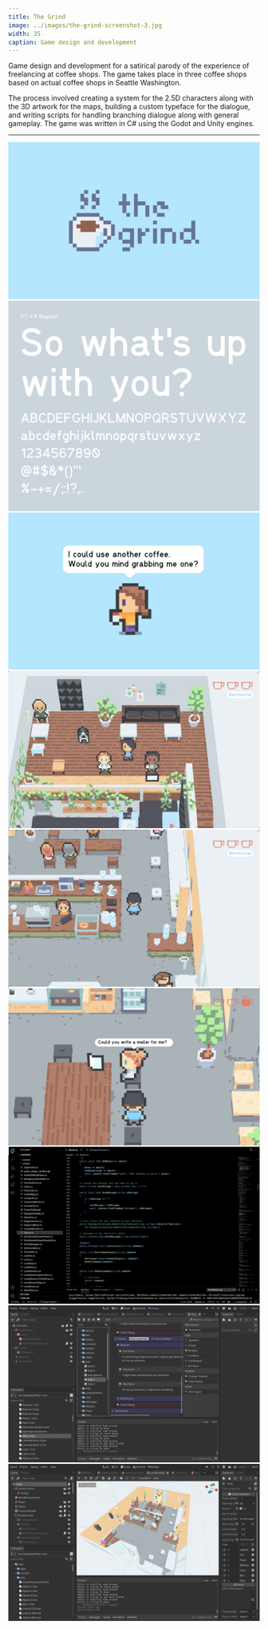 ```yaml
---
title: The Grind
image: ../images/the-grind-screenshot-3.jpg
width: 35
caption: Game design and development
---
```


Game design and development for a satirical parody of the experience of freelancing at coffee shops. The game takes place in three coffee shops based on actual coffee shops in Seattle Washington.

The process involved creating a system for the 2.5D characters along with the 3D artwork for the maps, building a custom typeface for the dialogue, and writing scripts for handling branching dialogue along with general gameplay. The game was written in C# using the Godot and Unity engines.

---

![](../images/the-grind-title.jpg)
![](../images/the-grind-font.jpg)
![](../images/the-grind-dialogue.jpg)
![](../images/the-grind-screenshot-1.jpg)
![](../images/the-grind-screenshot-2.jpg)
![](../images/the-grind-screenshot-3.jpg)
![](../images/the-grind-dev-screenshot-1.jpg)
![](../images/the-grind-dev-screenshot-2.jpg)
![](../images/the-grind-dev-screenshot-3.jpg)